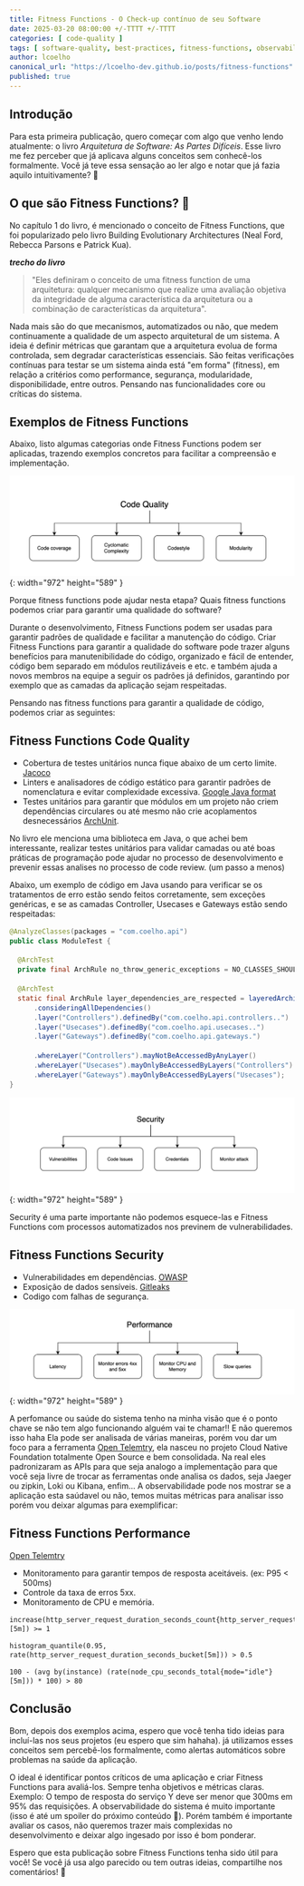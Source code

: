 ```yaml
---
title: Fitness Functions - O Check-up contínuo de seu Software
date: 2025-03-20 08:00:00 +/-TTTT +/-TTTT
categories: [ code-quality ]
tags: [ software-quality, best-practices, fitness-functions, observability, java ]
author: lcoelho
canonical_url: "https://lcoelho-dev.github.io/posts/fitness-functions"
published: true
---
```


## Introdução

Para esta primeira publicação, quero começar com algo que venho lendo atualmente: o livro *Arquitetura de Software: As Partes Difíceis*. Esse livro me fez perceber que já aplicava alguns conceitos sem conhecê-los formalmente. Você já teve essa sensação ao ler algo e notar que já fazia aquilo intuitivamente? 😬

## O que são Fitness Functions? 👋

No capítulo 1 do livro, é mencionado o conceito de Fitness Functions, que foi popularizado pelo livro Building Evolutionary Architectures (Neal Ford, Rebecca Parsons e Patrick Kua).


**_trecho do livro_**
> "Eles definiram o conceito de uma fitness function de uma arquitetura: qualquer mecanismo que realize uma avaliação objetiva da integridade de alguma característica da arquitetura ou a combinação de características da arquitetura".


Nada mais são do que mecanismos, automatizados ou não, que medem continuamente a qualidade de um aspecto arquitetural de um sistema. A ideia é definir métricas que garantam que a arquitetura evolua de forma controlada, sem degradar características essenciais. São feitas verificações contínuas para testar se um sistema ainda está "em forma" (fitness), em relação a critérios como performance, segurança, modularidade, disponibilidade, entre outros.
Pensando nas funcionalidades core ou críticas do sistema.  


## Exemplos de Fitness Functions

Abaixo, listo algumas categorias onde Fitness Functions podem ser aplicadas, trazendo exemplos concretos para facilitar a compreensão e implementação.


![Code Quality](/assets/img/posts/fitness-functions/code-quality.png){: width="972" height="589" }

Porque fitness functions pode ajudar nesta etapa? Quais fitness functions podemos criar para garantir uma qualidade do software?

Durante o desenvolvimento, Fitness Functions podem ser usadas para garantir padrões de qualidade e facilitar a manutenção do código.
Criar Fitness Functions para garantir a qualidade do software pode trazer alguns benefícios para manutenibilidade do código, organizado e fácil de entender, código bem separado em módulos reutilizáveis e etc. e também ajuda a novos membros na equipe a seguir os padrões já definidos, garantindo por exemplo que as camadas da aplicação sejam respeitadas.

Pensando nas fitness functions para garantir a qualidade de código, podemos criar as seguintes:

## Fitness Functions Code Quality
- Cobertura de testes unitários nunca fique abaixo de um certo limite. [Jacoco](https://www.eclemma.org/jacoco)
- Linters e analisadores de código estático para garantir padrões de nomenclatura e evitar complexidade excessiva. [Google Java format](https://github.com/google/google-java-format)
- Testes unitários para garantir que módulos em um projeto não criem dependências circulares ou até mesmo não crie acoplamentos desnecessários [ArchUnit](https://www.archunit.org).

No livro ele menciona uma biblioteca em Java, o que achei bem interessante, realizar testes unitários para validar camadas ou até boas práticas de programação pode ajudar no processo de desenvolvimento e prevenir essas analises no processo de code review. (um passo a menos) 

Abaixo, um exemplo de código em Java usando para verificar se os tratamentos de erro estão sendo feitos corretamente, sem exceções genéricas, e se as camadas Controller, Usecases e Gateways estão sendo respeitadas:


```java
@AnalyzeClasses(packages = "com.coelho.api")
public class ModuleTest {

  @ArchTest
  private final ArchRule no_throw_generic_exceptions = NO_CLASSES_SHOULD_THROW_GENERIC_EXCEPTIONS;

  @ArchTest
  static final ArchRule layer_dependencies_are_respected = layeredArchitecture()
      .consideringAllDependencies()
      .layer("Controllers").definedBy("com.coelho.api.controllers..")
      .layer("Usecases").definedBy("com.coelho.api.usecases..")
      .layer("Gateways").definedBy("com.coelho.api.gateways.")

      .whereLayer("Controllers").mayNotBeAccessedByAnyLayer()
      .whereLayer("Usecases").mayOnlyBeAccessedByLayers("Controllers")
      .whereLayer("Gateways").mayOnlyBeAccessedByLayers("Usecases");
}
```

![Security](/assets/img/posts/fitness-functions/security.png){: width="972" height="589" }

Security é uma parte importante não podemos esquece-las e Fitness Functions com processos automatizados nos previnem de vulnerabilidades.

## Fitness Functions Security
- Vulnerabilidades em dependências. [OWASP](https://github.com/dependency-check/dependency-check-gradle)
- Exposição de dados sensíveis. [Gitleaks](https://github.com/gitleaks/gitleaks)
- Codigo com falhas de segurança. 


![Performance](/assets/img/posts/fitness-functions/performance.png){: width="972" height="589" }

A perfomance ou saúde do sistema tenho na minha visão que é o ponto chave se não tem algo funcionando alguém vai te chamar!! E não queremos isso haha
Ela pode ser analisada de várias maneiras, porém vou dar um foco para a ferramenta [Open Telemtry](https://opentelemetry.io/), ela nasceu no projeto Cloud Native Foundation totalmente Open Source e bem consolidada. Na real eles padronizaram as APIs para que seja analogo a implementação para que você seja livre de trocar as ferramentas onde analisa os dados, seja Jaeger ou zipkin, Loki ou Kibana, enfim... A observabilidade pode nos mostrar se a aplicação esta saúdavel ou não, temos muitas métricas para analisar isso porém vou deixar algumas para exemplificar: 

## Fitness Functions Performance 

[Open Telemtry](https://opentelemetry.io/)

- Monitoramento para garantir tempos de resposta aceitáveis. (ex: P95 < 500ms)
- Controle da taxa de erros 5xx.
- Monitoramento de CPU e memória.


```
increase(http_server_request_duration_seconds_count{http_server_request_duration_seconds_count=~"5.."}[5m]) >= 1
```

```
histogram_quantile(0.95, rate(http_server_request_duration_seconds_bucket[5m])) > 0.5
```

``` 
100 - (avg by(instance) (rate(node_cpu_seconds_total{mode="idle"}[5m])) * 100) > 80
```


## Conclusão

Bom, depois dos exemplos acima, espero que você tenha tido ideias para incluí-las nos seus projetos (eu espero que sim hahaha). já utilizamos esses conceitos sem percebê-los formalmente, como alertas automáticos sobre problemas na saúde da aplicação.

O ideal é identificar pontos críticos de uma aplicação e criar Fitness Functions para avaliá-los. Sempre tenha objetivos e métricas claras. Exemplo: O tempo de resposta do serviço Y deve ser menor que 300ms em 95% das requisições. A observabilidade do sistema é muito importante (isso é até um spoiler do próximo conteúdo 🫢). Porém também é importante avaliar os casos, não queremos trazer mais complexidas no desenvolvimento e deixar algo ingesado por isso é bom ponderar.


Espero que esta publicação sobre Fitness Functions tenha sido útil para você! Se você já usa algo parecido ou tem outras ideias, compartilhe nos comentários! 🚀
